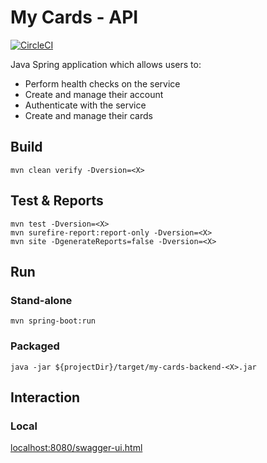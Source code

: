 # My Cards - API

[![CircleCI](https://circleci.com/gh/notabilia/my-cards-api.svg?style=svg)](https://circleci.com/gh/notabilia/my-cards-api)

Java Spring application which allows users to:
 
 - Perform health checks on the service
 - Create and manage their account
 - Authenticate with the service
 - Create and manage their cards
 
 ## Build
 
 `mvn clean verify -Dversion=<X>`
 
 ## Test & Reports
 
 ```
 mvn test -Dversion=<X>
 mvn surefire-report:report-only -Dversion=<X>
 mvn site -DgenerateReports=false -Dversion=<X>
 ```
 
 ## Run
 
 ### Stand-alone
 
 `mvn spring-boot:run`
 
 ### Packaged
 
 `java -jar ${projectDir}/target/my-cards-backend-<X>.jar`
 
 ## Interaction
 
 ### Local
 
 [localhost:8080/swagger-ui.html](http://localhost:8080/swagger-ui.html#/)